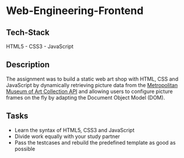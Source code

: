 # Web-Engineering-Frontend

## Tech-Stack

HTML5 - CSS3 - JavaScript

## Description

The assignment was to build a static web art shop with HTML, CSS and JavaScript by dynamically retrieving picture data from the [Metropolitan Museum of Art Collection API](https://metmuseum.github.io/) and allowing users to configure picture frames on the fly by adapting the Document Object Model (DOM).

## Tasks

* Learn the syntax of HTML5, CSS3  and JavaScript
* Divide work equally with your study partner
* Pass the testcases and rebuild the predefined template as good as possible


